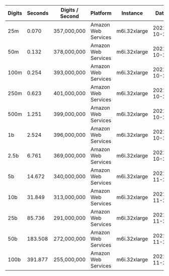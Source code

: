 | Digits | Seconds | Digits / Second | Platform | Instance | Date | Files |
| ------ | ------- | --------------- | -------- | -------- | ---- | ----- |
| 25m | 0.070 | 357,000,000 | Amazon Web Services | m6i.32xlarge | 2021-10-29 | [cfg](../Amazon%20Web%20Services/m6i.32xlarge/e%20%5Bexp%281%29%5D/e%20-%2020211029-154609.cfg) [out](../Amazon%20Web%20Services/m6i.32xlarge/e%20%5Bexp%281%29%5D/e%20-%2020211029-154609.out) [txt](../Amazon%20Web%20Services/m6i.32xlarge/e%20%5Bexp%281%29%5D/e%20-%2020211029-154609.txt) |
| 50m | 0.132 | 378,000,000 | Amazon Web Services | m6i.32xlarge | 2021-10-29 | [cfg](../Amazon%20Web%20Services/m6i.32xlarge/e%20%5Bexp%281%29%5D/e%20-%2020211029-160104.cfg) [out](../Amazon%20Web%20Services/m6i.32xlarge/e%20%5Bexp%281%29%5D/e%20-%2020211029-160104.out) [txt](../Amazon%20Web%20Services/m6i.32xlarge/e%20%5Bexp%281%29%5D/e%20-%2020211029-160104.txt) |
| 100m | 0.254 | 393,000,000 | Amazon Web Services | m6i.32xlarge | 2021-10-29 | [cfg](../Amazon%20Web%20Services/m6i.32xlarge/e%20%5Bexp%281%29%5D/e%20-%2020211029-160116.cfg) [out](../Amazon%20Web%20Services/m6i.32xlarge/e%20%5Bexp%281%29%5D/e%20-%2020211029-160116.out) [txt](../Amazon%20Web%20Services/m6i.32xlarge/e%20%5Bexp%281%29%5D/e%20-%2020211029-160116.txt) |
| 250m | 0.623 | 401,000,000 | Amazon Web Services | m6i.32xlarge | 2021-10-29 | [cfg](../Amazon%20Web%20Services/m6i.32xlarge/e%20%5Bexp%281%29%5D/e%20-%2020211029-160119.cfg) [out](../Amazon%20Web%20Services/m6i.32xlarge/e%20%5Bexp%281%29%5D/e%20-%2020211029-160119.out) [txt](../Amazon%20Web%20Services/m6i.32xlarge/e%20%5Bexp%281%29%5D/e%20-%2020211029-160119.txt) |
| 500m | 1.251 | 399,000,000 | Amazon Web Services | m6i.32xlarge | 2021-10-29 | [cfg](../Amazon%20Web%20Services/m6i.32xlarge/e%20%5Bexp%281%29%5D/e%20-%2020211029-171046.cfg) [out](../Amazon%20Web%20Services/m6i.32xlarge/e%20%5Bexp%281%29%5D/e%20-%2020211029-171046.out) [txt](../Amazon%20Web%20Services/m6i.32xlarge/e%20%5Bexp%281%29%5D/e%20-%2020211029-171046.txt) |
| 1b | 2.524 | 396,000,000 | Amazon Web Services | m6i.32xlarge | 2021-10-29 | [cfg](../Amazon%20Web%20Services/m6i.32xlarge/e%20%5Bexp%281%29%5D/e%20-%2020211029-171055.cfg) [out](../Amazon%20Web%20Services/m6i.32xlarge/e%20%5Bexp%281%29%5D/e%20-%2020211029-171055.out) [txt](../Amazon%20Web%20Services/m6i.32xlarge/e%20%5Bexp%281%29%5D/e%20-%2020211029-171055.txt) |
| 2.5b | 6.761 | 369,000,000 | Amazon Web Services | m6i.32xlarge | 2021-10-29 | [cfg](../Amazon%20Web%20Services/m6i.32xlarge/e%20%5Bexp%281%29%5D/e%20-%2020211029-202721.cfg) [out](../Amazon%20Web%20Services/m6i.32xlarge/e%20%5Bexp%281%29%5D/e%20-%2020211029-202721.out) [txt](../Amazon%20Web%20Services/m6i.32xlarge/e%20%5Bexp%281%29%5D/e%20-%2020211029-202721.txt) |
| 5b | 14.672 | 340,000,000 | Amazon Web Services | m6i.32xlarge | 2021-11-27 | [cfg](../Amazon%20Web%20Services/m6i.32xlarge/e%20%5Bexp%281%29%5D/e%20-%2020211127-131107.cfg) [out](../Amazon%20Web%20Services/m6i.32xlarge/e%20%5Bexp%281%29%5D/e%20-%2020211127-131107.out) [txt](../Amazon%20Web%20Services/m6i.32xlarge/e%20%5Bexp%281%29%5D/e%20-%2020211127-131107.txt) |
| 10b | 31.849 | 313,000,000 | Amazon Web Services | m6i.32xlarge | 2021-11-27 | [cfg](../Amazon%20Web%20Services/m6i.32xlarge/e%20%5Bexp%281%29%5D/e%20-%2020211127-131200.cfg) [out](../Amazon%20Web%20Services/m6i.32xlarge/e%20%5Bexp%281%29%5D/e%20-%2020211127-131200.out) [txt](../Amazon%20Web%20Services/m6i.32xlarge/e%20%5Bexp%281%29%5D/e%20-%2020211127-131200.txt) |
| 25b | 85.736 | 291,000,000 | Amazon Web Services | m6i.32xlarge | 2021-11-27 | [cfg](../Amazon%20Web%20Services/m6i.32xlarge/e%20%5Bexp%281%29%5D/e%20-%2020211127-131417.cfg) [out](../Amazon%20Web%20Services/m6i.32xlarge/e%20%5Bexp%281%29%5D/e%20-%2020211127-131417.out) [txt](../Amazon%20Web%20Services/m6i.32xlarge/e%20%5Bexp%281%29%5D/e%20-%2020211127-131417.txt) |
| 50b | 183.508 | 272,000,000 | Amazon Web Services | m6i.32xlarge | 2021-11-27 | [cfg](../Amazon%20Web%20Services/m6i.32xlarge/e%20%5Bexp%281%29%5D/e%20-%2020211127-131905.cfg) [out](../Amazon%20Web%20Services/m6i.32xlarge/e%20%5Bexp%281%29%5D/e%20-%2020211127-131905.out) [txt](../Amazon%20Web%20Services/m6i.32xlarge/e%20%5Bexp%281%29%5D/e%20-%2020211127-131905.txt) |
| 100b | 391.877 | 255,000,000 | Amazon Web Services | m6i.32xlarge | 2021-11-27 | [cfg](../Amazon%20Web%20Services/m6i.32xlarge/e%20%5Bexp%281%29%5D/e%20-%2020211127-132902.cfg) [out](../Amazon%20Web%20Services/m6i.32xlarge/e%20%5Bexp%281%29%5D/e%20-%2020211127-132902.out) [txt](../Amazon%20Web%20Services/m6i.32xlarge/e%20%5Bexp%281%29%5D/e%20-%2020211127-132902.txt) |
